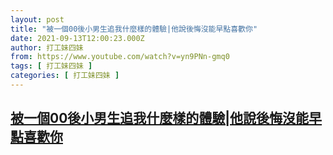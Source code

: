 ```yaml
---
layout: post
title: "被一個00後小男生追我什麼樣的體驗|他說後悔沒能早點喜歡你"
date: 2021-09-13T12:00:23.000Z
author: 打工妹四妹
from: https://www.youtube.com/watch?v=yn9PNn-gmq0
tags: [ 打工妹四妹 ]
categories: [ 打工妹四妹 ]
---
```

<!--1631534423000-->
[被一個00後小男生追我什麼樣的體驗|他說後悔沒能早點喜歡你](https://www.youtube.com/watch?v=yn9PNn-gmq0)
------

<div>

</div>

